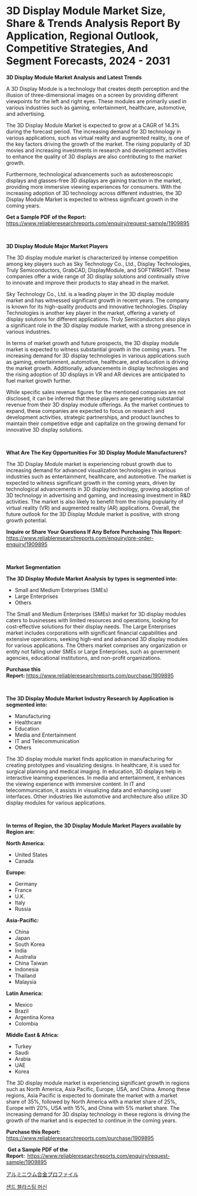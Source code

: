 <p><h1>3D Display Module Market Size, Share & Trends Analysis Report By Application, Regional Outlook, Competitive Strategies, And Segment Forecasts, 2024 - 2031</h1></p><p><strong>3D Display Module Market Analysis and Latest Trends</strong></p>
<p><p>A 3D Display Module is a technology that creates depth perception and the illusion of three-dimensional images on a screen by providing different viewpoints for the left and right eyes. These modules are primarily used in various industries such as gaming, entertainment, healthcare, automotive, and advertising.</p><p>The 3D Display Module Market is expected to grow at a CAGR of 14.3% during the forecast period. The increasing demand for 3D technology in various applications, such as virtual reality and augmented reality, is one of the key factors driving the growth of the market. The rising popularity of 3D movies and increasing investments in research and development activities to enhance the quality of 3D displays are also contributing to the market growth.</p><p>Furthermore, technological advancements such as autostereoscopic displays and glasses-free 3D displays are gaining traction in the market, providing more immersive viewing experiences for consumers. With the increasing adoption of 3D technology across different industries, the 3D Display Module Market is expected to witness significant growth in the coming years.</p></p>
<p><strong>Get a Sample PDF of the Report:&nbsp;</strong> <a href="https://www.reliableresearchreports.com/enquiry/request-sample/1909895">https://www.reliableresearchreports.com/enquiry/request-sample/1909895</a></p>
<p>&nbsp;</p>
<p><strong>3D Display Module Major Market Players</strong></p>
<p><p>The 3D display module market is characterized by intense competition among key players such as Sky Technology Co., Ltd., Display Technologies, Truly Semiconductors, GrabCAD, DisplayModule, and SOFTWRIGHT. These companies offer a wide range of 3D display solutions and continually strive to innovate and improve their products to stay ahead in the market.</p><p>Sky Technology Co., Ltd. is a leading player in the 3D display module market and has witnessed significant growth in recent years. The company is known for its high-quality products and innovative technologies. Display Technologies is another key player in the market, offering a variety of display solutions for different applications. Truly Semiconductors also plays a significant role in the 3D display module market, with a strong presence in various industries.</p><p>In terms of market growth and future prospects, the 3D display module market is expected to witness substantial growth in the coming years. The increasing demand for 3D display technologies in various applications such as gaming, entertainment, automotive, healthcare, and education is driving the market growth. Additionally, advancements in display technologies and the rising adoption of 3D displays in VR and AR devices are anticipated to fuel market growth further.</p><p>While specific sales revenue figures for the mentioned companies are not disclosed, it can be inferred that these players are generating substantial revenue from their 3D display module offerings. As the market continues to expand, these companies are expected to focus on research and development activities, strategic partnerships, and product launches to maintain their competitive edge and capitalize on the growing demand for innovative 3D display solutions.</p></p>
<p>&nbsp;</p>
<p><strong>What Are The Key Opportunities For 3D Display Module Manufacturers?</strong></p>
<p><p>The 3D Display Module market is experiencing robust growth due to increasing demand for advanced visualization technologies in various industries such as entertainment, healthcare, and automotive. The market is expected to witness significant growth in the coming years, driven by technological advancements in 3D display technology, growing adoption of 3D technology in advertising and gaming, and increasing investment in R&D activities. The market is also likely to benefit from the rising popularity of virtual reality (VR) and augmented reality (AR) applications. Overall, the future outlook for the 3D Display Module market is positive, with strong growth potential.</p></p>
<p><strong>Inquire or Share Your Questions If Any Before Purchasing This Report:</strong> <a href="https://www.reliableresearchreports.com/enquiry/pre-order-enquiry/1909895">https://www.reliableresearchreports.com/enquiry/pre-order-enquiry/1909895</a></p>
<p>&nbsp;</p>
<p><strong>Market Segmentation</strong></p>
<p><strong>The 3D Display Module Market Analysis by types is segmented into:</strong></p>
<p><ul><li>Small and Medium Enterprises (SMEs)</li><li>Large Enterprises</li><li>Others</li></ul></p>
<p><p>The Small and Medium Enterprises (SMEs) market for 3D display modules caters to businesses with limited resources and operations, looking for cost-effective solutions for their display needs. The Large Enterprises market includes corporations with significant financial capabilities and extensive operations, seeking high-end and advanced 3D display modules for various applications. The Others market comprises any organization or entity not falling under SMEs or Large Enterprises, such as government agencies, educational institutions, and non-profit organizations.</p></p>
<p><strong>Purchase this Report:&nbsp;</strong><a href="https://www.reliableresearchreports.com/purchase/1909895">https://www.reliableresearchreports.com/purchase/1909895</a></p>
<p>&nbsp;</p>
<p><strong>The 3D Display Module Market Industry Research by Application is segmented into:</strong></p>
<p><ul><li>Manufacturing</li><li>Healthcare</li><li>Education</li><li>Media and Entertainment</li><li>IT and Telecommunication</li><li>Others</li></ul></p>
<p><p>The 3D display module market finds application in manufacturing for creating prototypes and visualizing designs. In healthcare, it is used for surgical planning and medical imaging. In education, 3D displays help in interactive learning experiences. In media and entertainment, it enhances the viewing experience with immersive content. In IT and telecommunication, it assists in visualizing data and enhancing user interfaces. Other industries like automotive and architecture also utilize 3D display modules for various applications.</p></p>
<p>&nbsp;</p>
<p><strong>In terms of Region, the 3D Display Module Market Players available by Region are:</strong></p>
<p>
    <p> <strong> North America: </strong>
        <ul>
            <li>United States</li>
            <li>Canada</li>
        </ul>
        </p> 
    <p> <strong> Europe: </strong>
        <ul>
            <li>Germany</li>
            <li>France</li>
            <li>U.K.</li>
            <li>Italy</li>
            <li>Russia</li>
        </ul>
        </p> 
    <p> <strong> Asia-Pacific: </strong>
        <ul>
            <li>China</li>
            <li>Japan</li>
            <li>South Korea</li>
            <li>India</li>
            <li>Australia</li>
            <li>China Taiwan</li>
            <li>Indonesia</li>
            <li>Thailand</li>
            <li>Malaysia</li>
        </ul>
        </p> 
    <p> <strong> Latin America: </strong>
        <ul>
            <li>Mexico</li>
            <li>Brazil</li>
            <li>Argentina Korea</li>
            <li>Colombia</li>
        </ul>
        </p> 
    <p> <strong> Middle East & Africa: </strong>
        <ul>
            <li>Turkey</li>
            <li>Saudi</li>
            <li>Arabia</li>
            <li>UAE</li>
            <li>Korea</li>
        </ul>
    </p>
    </p>
<p><p>The 3D display module market is experiencing significant growth in regions such as North America, Asia Pacific, Europe, USA, and China. Among these regions, Asia Pacific is expected to dominate the market with a market share of 35%, followed by North America with a market share of 25%, Europe with 20%, USA with 15%, and China with 5% market share. The increasing demand for 3D display technology in these regions is driving the growth of the market and is expected to continue in the coming years.</p></p>
<p><strong>Purchase this Report: </strong><a href="https://www.reliableresearchreports.com/purchase/1909895">https://www.reliableresearchreports.com/purchase/1909895</a></p>
<p>&nbsp;<strong>Get a Sample PDF of the Report:&nbsp;&nbsp;</strong><a href="https://www.reliableresearchreports.com/enquiry/request-sample/1909895">https://www.reliableresearchreports.com/enquiry/request-sample/1909895</a></p>
<p><strong></strong></p>
<p><p><a href="https://github.com/mreklxf44233/Market-Research-Report-List-1/blob/main/284131213997.md">アルミニウム合金プロファイル</a></p><p><a href="https://github.com/oajzkywllm460/Market-Research-Report-List-1/blob/main/617793513023.md">샌드 블라스팅 머신</a></p></p>